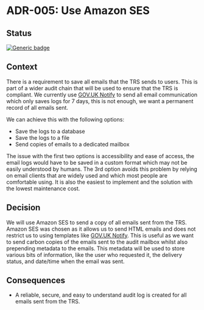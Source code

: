 # ADR-005: Use Amazon SES

## Status

[![Generic badge](https://badgen.net/badge/ADR/approved/green/)](https://github.com/uktrade/trade-remedies-api/adr/README.md)

## Context

There is a requirement to save all emails that the TRS sends to users. This is part of a wider audit chain that will be
used to ensure that the TRS is compliant. We currently use [GOV.UK Notify](https://www.notifications.service.gov.uk) to send all email communication which only saves
logs for 7 days, this is not enough, we want a permanent record of all emails sent.

We can achieve this with the following options:

- Save the logs to a database
- Save the logs to a file
- Send copies of emails to a dedicated mailbox

The issue with the first two options is accessibility and ease of access, the email logs would have to be saved in a
custom format which may not be easily understood by humans. The 3rd option avoids this problem by relying on email
clients that are widely used and which most people are comfortable using. It is also the easiest to implement and the
solution with the lowest maintenance cost.

## Decision

We will use Amazon SES to send a copy of all emails sent from the TRS. Amazon SES was chosen as it allows us to send
HTML emails and does not restrict us to using templates like [GOV.UK Notify](https://www.notifications.service.gov.uk). This is useful as we want to send carbon copies
of the emails sent to the audit mailbox whilst also prepending metadata
to the emails. This metadata will be used to store various bits of information, like the user
who requested it, the delivery status, and date/time when the email was sent.

## Consequences

- A reliable, secure, and easy to understand audit log is created for all emails sent from the TRS.
